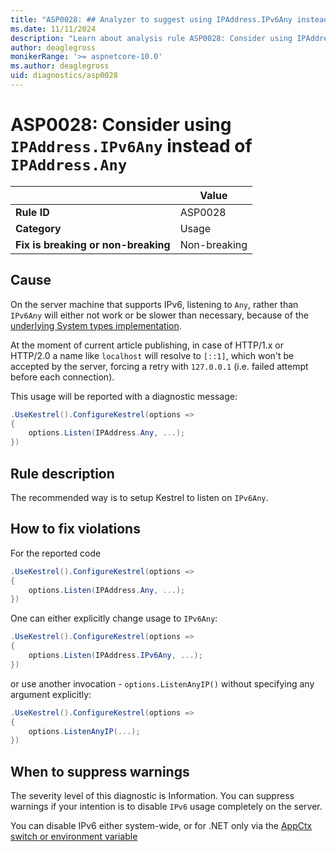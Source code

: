 ```yaml
---
title: "ASP0028: ## Analyzer to suggest using IPAddress.IPv6Any instead of IPAddress.Any if applicable" 
ms.date: 11/11/2024
description: "Learn about analysis rule ASP0028: Consider using IPAddress.IPv6Any instead of IPAddress.Any"
author: deaglegross
monikerRange: '>= aspnetcore-10.0'
ms.author: deaglegross
uid: diagnostics/asp0028
---
```

# ASP0028: Consider using `IPAddress.IPv6Any` instead of `IPAddress.Any`

|                                     | Value        |
| -                                   | -            |
| **Rule ID**                         | ASP0028      |
| **Category**                        | Usage        |
| **Fix is breaking or non-breaking** | Non-breaking |

## Cause

On the server machine that supports IPv6, listening to `Any`, rather than `IPv6Any` will either not work or be slower than necessary, because of the [underlying System types implementation](https://github.com/dotnet/runtime/issues/82404).

At the moment of current article publishing, in case of HTTP/1.x or HTTP/2.0 a name like `localhost` will resolve to `[::1]`, which won't be accepted by the server, forcing a retry with `127.0.0.1` (i.e. failed attempt before each connection).

This usage will be reported with a diagnostic message:
```csharp
.UseKestrel().ConfigureKestrel(options =>
{ 
    options.Listen(IPAddress.Any, ...);
})
```

## Rule description

The recommended way is to setup Kestrel to listen on `IPv6Any`.

## How to fix violations

For the reported code
```csharp
.UseKestrel().ConfigureKestrel(options =>
{ 
    options.Listen(IPAddress.Any, ...);
})
```

One can either explicitly change usage to `IPv6Any`:
```csharp
.UseKestrel().ConfigureKestrel(options =>
{ 
    options.Listen(IPAddress.IPv6Any, ...);
})
```

or use another invocation - `options.ListenAnyIP()` without specifying any argument explicitly:
```csharp
.UseKestrel().ConfigureKestrel(options =>
{ 
    options.ListenAnyIP(...);
})
```

## When to suppress warnings

The severity level of this diagnostic is Information. You can suppress warnings if your intention is to disable `IPv6` usage completely on the server. 

You can disable IPv6 either system-wide, or for .NET only via the [AppCtx switch or environment variable](https://devblogs.microsoft.com/dotnet/dotnet-6-networking-improvements/#an-option-to-globally-disable-ipv6)

